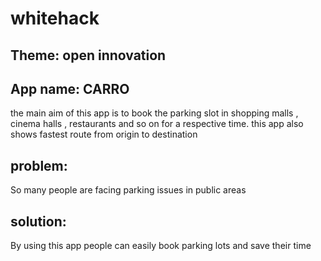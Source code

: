 # whitehack

## Theme: open innovation 

## App name: CARRO

the main aim of this app is to book the parking slot in shopping malls , cinema halls , restaurants and so on for a respective time.
this app also shows fastest route from origin to destination

## problem:
So many people are facing  parking issues in public areas
## solution:
By using this app people can easily book parking  lots and save their time
